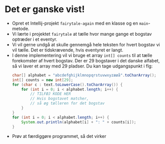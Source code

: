 # Det er ganske vist!

- Opret et Intellij-projekt `fairytale-again` med en klasse og en `main`-metode.
- Vi lærte i projektet `fairytale` at tælle hvor mange gange et bogstav optræder i et eventyr.
- Vi vil gerne undgå at skulle gennemgå hele teksten for hvert bogstav vi vil tælle. Det er tidskrævende, hvis eventyret er langt.
- I denne implementering vil vi bruge et array `int[] counts` til at tælle forekomster af hvert bogstav. Der er 29 bogstaver i det danske alfabet, så vi laver et array med 29 pladser.
Du kan tage udgangspunkt i flg:
  ```java
  char[] alphabet = "abcdefghijklmnopqrstuvwxyzæøå".toCharArray();    
  int[] counts = new int[29];
  for (char c : text.toLowerCase().toCharArray()) {
      for (int i = 0; i < alphabet.length; i++) {
          // TILFØJ KODE HER
          // Hvis bogstavet matcher, 
          // så øg tælleren for det bogstav
      }
  }    
  for (int i = 0; i < alphabet.length; i++) {
      System.out.println(alphabet[i] + ": " + counts[i]);
  }
  ```
- Prøv at færdiggøre programmet, så det virker